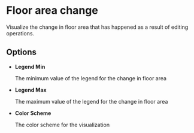 # Floor area change

Visualize the change in floor area that has happened as a result of editing operations.

## Options

* **Legend Min**

  The minimum value of the legend for the change in floor area

* **Legend Max**

  The maximum value of the legend for the change in floor area

* **Color Scheme**

  The color scheme for the visualization

<style>
img[src*="#thumbnail"] {
   width:50px;
   height:50px;
}
</style>